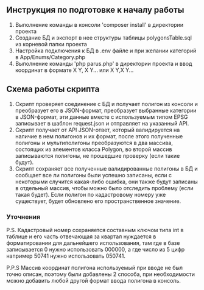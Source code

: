 ## Инструкция по подготовке к началу работы

<ol>
<li>Выполнение команды в консоли 'composer install' в директории проекта</li>
<li>Создание БД и экспорт в нее структуры таблицы polygonsTable.sql из корневой папки проекта</li>
<li>Настройка подключения к БД в .env файле и при желании категорий в App/Enums/Category.php</li>
<li>Выполнение команды 'php parus.php' в директории проекта и ввод координат в формате X Y, X Y... или X Y,X Y...</li>
</ol>

## Схема работы скрипта
<ol>
<li>Скрипт проверяет соединение с БД и получает полигон из консоли и преобразует его в JSON-формат, преобразует
выбранные категории в JSON-формат, эти данные вместе с используемым типом EPSG записывает в шаблон request.json
и отправляет на указанный API.</li>
<li>Скрипт получает от API JSON-ответ, который валидируется на наличие в нем полигонов и их формат, после этого
полученные полигоны и мультиполигоны преобразуются в два массива, состоящих из элементов класса Polygon, во второй
массив записываются полигоны, не прошедшие проверку (если такие будут).</li>
<li>Скрипт сохраняет все полученные валидированные полигоны в БД и сообщает все ли полигоны были успешно записаны,
если с некоторыми случится какая-либо ошибка, они также будут записаны в отдельный массив, чтобы можно было отследить
проблему (если такая будет). Если полигон по кадастровому номеру уже существует, будет обновлено его пространственное
значение.</li>
</ol>

### Уточнения

<div><p>P.S. Кадастровый номер сохраняется составным ключом типа int в таблице и его часть отвечающая за квартал нуждается в
форматировании для дальнейшего использования, там где в базе записывается 0 нужно использовать 000000, а где
число из 5 цифр например 50741 нужно использовать 050741.</div></p>

<div><p>P.P.S Массив координат полигона используемый при вводе не был точно описан, поэтому были добавлены 2 способа, при
необходимости можно добавить любой другой формат ввода полигона в консоль.</div></p>
